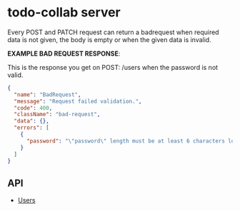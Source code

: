 # todo-collab server

Every POST and PATCH request can return a badrequest when required data is not given, the body is empty or when the given data is invalid.

**EXAMPLE BAD REQUEST RESPONSE**:

This is the response you get on POST: /users when the password is not valid.

```json
{
  "name": "BadRequest",
  "message": "Request failed validation.",
  "code": 400,
  "className": "bad-request",
  "data": {},
  "errors": [
    {
      "password": "\"password\" length must be at least 6 characters long"
    }
  ]
}
```

## API

* [Users](docs/users.md)

